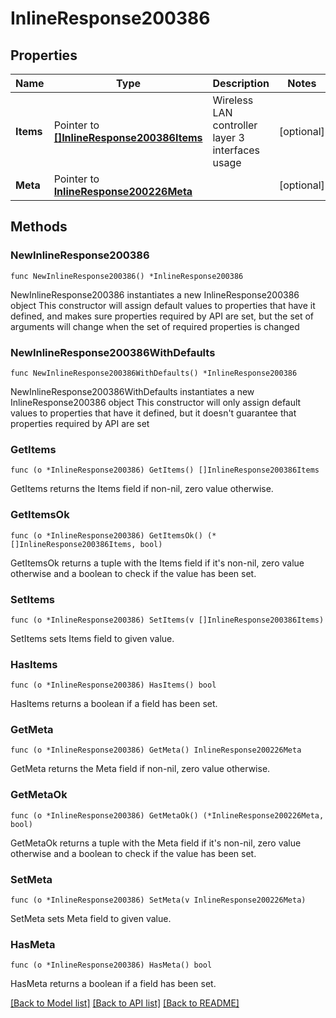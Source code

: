 # InlineResponse200386

## Properties

Name | Type | Description | Notes
------------ | ------------- | ------------- | -------------
**Items** | Pointer to [**[]InlineResponse200386Items**](InlineResponse200386Items.md) | Wireless LAN controller layer 3 interfaces usage | [optional] 
**Meta** | Pointer to [**InlineResponse200226Meta**](InlineResponse200226Meta.md) |  | [optional] 

## Methods

### NewInlineResponse200386

`func NewInlineResponse200386() *InlineResponse200386`

NewInlineResponse200386 instantiates a new InlineResponse200386 object
This constructor will assign default values to properties that have it defined,
and makes sure properties required by API are set, but the set of arguments
will change when the set of required properties is changed

### NewInlineResponse200386WithDefaults

`func NewInlineResponse200386WithDefaults() *InlineResponse200386`

NewInlineResponse200386WithDefaults instantiates a new InlineResponse200386 object
This constructor will only assign default values to properties that have it defined,
but it doesn't guarantee that properties required by API are set

### GetItems

`func (o *InlineResponse200386) GetItems() []InlineResponse200386Items`

GetItems returns the Items field if non-nil, zero value otherwise.

### GetItemsOk

`func (o *InlineResponse200386) GetItemsOk() (*[]InlineResponse200386Items, bool)`

GetItemsOk returns a tuple with the Items field if it's non-nil, zero value otherwise
and a boolean to check if the value has been set.

### SetItems

`func (o *InlineResponse200386) SetItems(v []InlineResponse200386Items)`

SetItems sets Items field to given value.

### HasItems

`func (o *InlineResponse200386) HasItems() bool`

HasItems returns a boolean if a field has been set.

### GetMeta

`func (o *InlineResponse200386) GetMeta() InlineResponse200226Meta`

GetMeta returns the Meta field if non-nil, zero value otherwise.

### GetMetaOk

`func (o *InlineResponse200386) GetMetaOk() (*InlineResponse200226Meta, bool)`

GetMetaOk returns a tuple with the Meta field if it's non-nil, zero value otherwise
and a boolean to check if the value has been set.

### SetMeta

`func (o *InlineResponse200386) SetMeta(v InlineResponse200226Meta)`

SetMeta sets Meta field to given value.

### HasMeta

`func (o *InlineResponse200386) HasMeta() bool`

HasMeta returns a boolean if a field has been set.


[[Back to Model list]](../README.md#documentation-for-models) [[Back to API list]](../README.md#documentation-for-api-endpoints) [[Back to README]](../README.md)


